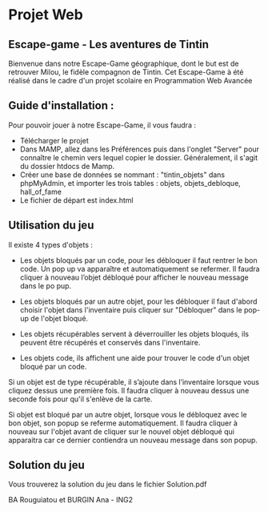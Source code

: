# Projet Web 

## Escape-game - Les aventures de Tintin 

Bienvenue dans notre Escape-Game géographique, dont le but est de retrouver Milou, le fidèle compagnon de Tintin. Cet Escape-Game à été réalisé dans le cadre d'un projet scolaire en Programmation Web Avancée

## Guide d'installation : 

Pour pouvoir jouer à notre Escape-Game, il vous faudra :
  - Télécharger le projet 
  - Dans MAMP, allez dans les Préférences puis dans l'onglet "Server" pour connaître le chemin vers lequel copier le dossier. Généralement, il s'agit du dossier htdocs de Mamp.
  - Créer une base de données se nommant : "tintin_objets" dans phpMyAdmin, et importer les trois tables : objets, objets_debloque, hall_of_fame
  - Le fichier de départ est index.html
  
## Utilisation du jeu 

Il existe 4 types d'objets : 
- Les objets bloqués par un code, pour les débloquer il faut rentrer le bon code. Un pop up va apparaître et automatiquement se refermer. Il faudra cliquer à nouveau l’objet débloqué pour afficher le nouveau message dans le po pup.

- Les objets bloqués par un autre objet, pour les débloquer il faut d'abord choisir l'objet dans l'inventaire puis cliquer sur "Débloquer" dans le pop-up de l'objet bloqué. 
 
- Les objets récupérables servent à déverrouiller les objets bloqués, ils peuvent être récupérés et conservés dans l'inventaire. 

- Les objets code, ils affichent une aide pour trouver le code d'un objet bloqué par un code.
  
Si un objet est de type récupérable, il s’ajoute dans l’inventaire lorsque vous cliquez dessus une première fois. Il faudra cliquer à nouveau dessus une seconde fois pour qu'il s'enlève de la carte.  

Si objet est bloqué par un autre objet, lorsque vous le débloquez avec le bon objet, son popup se referme automatiquement. Il faudra cliquer à nouveau sur l'objet avant de cliquer sur le nouvel objet débloqué qui apparaitra car ce dernier contiendra un nouveau message dans son popup.
  
## Solution du jeu 
Vous trouverez la solution du jeu dans le fichier Solution.pdf 

BA Rouguiatou et BURGIN Ana - ING2 
  
